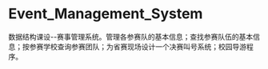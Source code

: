 # Event_Management_System
数据结构课设--赛事管理系统。管理各参赛队的基本信息；查找参赛队伍的基本信息；按参赛学校查询参赛团队；为省赛现场设计一个决赛叫号系统；校园导游程序。
